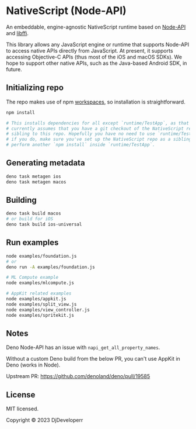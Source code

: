 # NativeScript (Node-API)

An embeddable, engine-agnostic NativeScript runtime based on [Node-API](https://nodejs.org/api/n-api.html) and [libffi](https://github.com/libffi/libffi).

This library allows any JavaScript engine or runtime that supports Node-API to access native APIs directly from JavaScript. At present, it supports accessing Objective-C APIs (thus most of the iOS and macOS SDKs). We hope to support other native APIs, such as the Java-based Android SDK, in future.

## Initializing repo

The repo makes use of npm [workspaces](https://docs.npmjs.com/cli/v10/using-npm/workspaces), so installation is straightforward.

```sh
npm install

# This installs dependencies for all except `runtime/TestApp`, as that project
# currently assumes that you have a git checkout of the NativeScript repo as a
# sibling to this repo. Hopefully you have no need to use `runtime/TestApp, but
# if you do, make sure you've set up the NativeScript repo as a sibling, and
# perform another `npm install` inside `runtime/TestApp`.
```

## Generating metadata

```sh
deno task metagen ios
deno task metagen macos
```

## Building

```sh
deno task build macos
# or build for iOS
deno task build ios-universal
```

## Run examples

```sh
node examples/foundation.js
# or
deno run -A examples/foundation.js

# ML Compute example
node examples/mlcompute.js

# AppKit related examples
node examples/appkit.js
node examples/split_view.js
node examples/view_controller.js
node examples/spritekit.js
```

## Notes

Deno Node-API has an issue with `napi_get_all_property_names`.

Without a custom Deno build from the below PR, you can't use AppKit in Deno (works in Node).

Upstream PR: https://github.com/denoland/deno/pull/19585

## License

MIT licensed.

Copyright © 2023 DjDeveloperr
